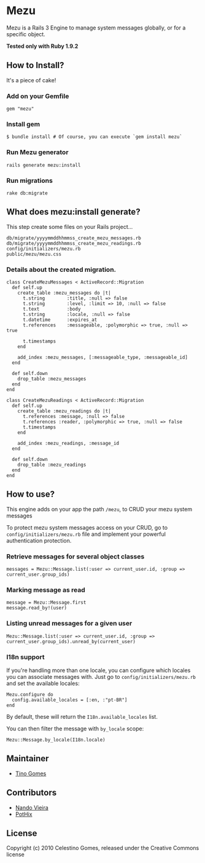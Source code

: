 # Mezu

Mezu is a Rails 3 Engine to manage system messages globally, or for a specific object.

**Tested only with Ruby 1.9.2**

## How to Install?

It's a piece of cake!

### Add on your Gemfile

	gem "mezu"

### Install gem

	$ bundle install # Of course, you can execute `gem install mezu`

### Run Mezu generator

	rails generate mezu:install

### Run migrations

	rake db:migrate

## What does mezu:install generate?

This step create some files on your Rails project...

	db/migrate/yyyymmddhhmmss_create_mezu_messages.rb
	db/migrate/yyyymmddhhmmss_create_mezu_readings.rb
	config/initializers/mezu.rb
	public/mezu/mezu.css

### Details about the created migration.

	class CreateMezuMessages < ActiveRecord::Migration
	  def self.up
	    create_table :mezu_messages do |t|
	      t.string        :title, :null => false
	      t.string        :level, :limit => 10, :null => false
	      t.text          :body
	      t.string        :locale, :null => false
	      t.datetime      :expires_at
	      t.references    :messageable, :polymorphic => true, :null => true

	      t.timestamps
	    end

	    add_index :mezu_messages, [:messageable_type, :messageable_id]
	  end

	  def self.down
	    drop_table :mezu_messages
	  end
	end

	class CreateMezuReadings < ActiveRecord::Migration
	  def self.up
	    create_table :mezu_readings do |t|
	      t.references :message, :null => false
	      t.references :reader, :polymorphic => true, :null => false
	      t.timestamps
	    end

	    add_index :mezu_readings, :message_id
	  end

	  def self.down
	    drop_table :mezu_readings
	  end
	end

## How to use?

This engine adds on your app the path `/mezu`, to CRUD your mezu system messages

To protect mezu system messages access on your CRUD, go to `config/initializers/mezu.rb` file and implement your powerful authentication protection.

### Retrieve messages for several object classes

	messages = Mezu::Message.list(:user => current_user.id, :group => current_user.group_ids)

### Marking message as read

	message = Mezu::Message.first
	message.read_by!(user)

### Listing unread messages for a given user

	Mezu::Message.list(:user => current_user.id, :group => current_user.group_ids).unread_by(current_user)

### I18n support

If you're handling more than one locale, you can configure which locales you can associate messages with. Just go to `config/initializers/mezu.rb` and set the available locales:

	Mezu.configure do
	  config.available_locales = [:en, :"pt-BR"]
	end

By default, these will return the `I18n.available_locales` list.

You can then filter the message with `by_locale` scope:

	Mezu::Message.by_locale(I18n.locale)

## Maintainer

- [Tino Gomes](http://github.com/tinogomes)

## Contributors

- [Nando Vieira](http://github.com/fnando)
- [PotHix](http://github.com/pothix)

## License

Copyright (c) 2010 Celestino Gomes, released under the Creative Commons license
